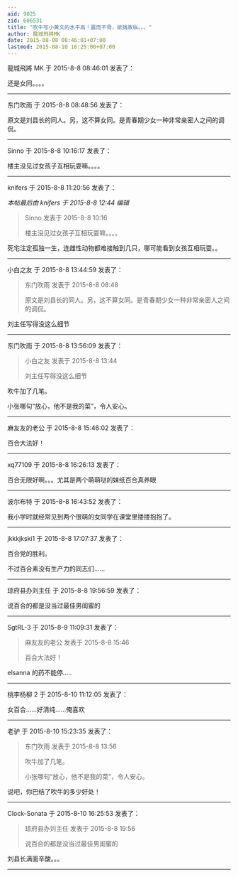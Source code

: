 ```yaml
---
aid: 9025
zid: 606531
title: "吹牛写小黄文的水平高！露而不骨，欲擒故纵。。。"
author: 龍城飛將MK
date: 2015-08-08 08:46:01+07:00
lastmod: 2015-08-10 16:25:00+07:00
---
```


龍城飛將 MK 于 2015-8-8 08:46:01 发表了：

还是女同。。。。

---

东门吹雨 于 2015-8-8 08:48:56 发表了：

原文是刘县长的同人。另，这不算女同。是青春期少女一种非常亲密人之间的调侃。

---

Sinno 于 2015-8-8 10:16:17 发表了：

楼主没见过女孩子互相玩耍嘛。。。。

---

knifers 于 2015-8-8 11:20:56 发表了：

_本帖最后由 knifers 于 2015-8-8 12:44 编辑_

> Sinno 发表于 2015-8-8 10:16
>
> 楼主没见过女孩子互相玩耍嘛。。。。

死宅注定孤独一生，连雌性动物都难接触到几只，哪可能看到女孩互相玩耍。。

---

小白之友 于 2015-8-8 13:44:59 发表了：

> 东门吹雨 发表于 2015-8-8 08:48
>
> 原文是刘县长的同人。另，这不算女同。是青春期少女一种非常亲密人之间的调侃。

刘主任写得没这么细节

---

东门吹雨 于 2015-8-8 13:56:09 发表了：

> 小白之友 发表于 2015-8-8 13:44
>
> 刘主任写得没这么细节

吹牛加了几笔。

小张哪句“放心，他不是我的菜”，令人安心。

---

麻友友的老公 于 2015-8-8 15:46:02 发表了：

百合大法好！

---

xq77109 于 2015-8-8 16:26:13 发表了：

百合无限好啊。。。尤其是两个萌萌哒的妹纸百合真养眼

---

波尔布特 于 2015-8-8 16:43:52 发表了：

我小学时就经常见到两个很萌的女同学在课堂里搂搂抱抱了。

---

jkkkjkski1 于 2015-8-8 17:07:37 发表了：

百合党的胜利。

不过百合素没有生产力的同志们……

---

琼府县办刘主任 于 2015-8-8 19:56:59 发表了：

说百合的都是没当过最佳男闺蜜的

---

SgtRL-3 于 2015-8-9 11:09:31 发表了：

> 麻友友的老公 发表于 2015-8-8 15:46
>
> 百合大法好！

elsanna 的药不能停.....

---

桃李杨柳 2 于 2015-8-10 11:12:05 发表了：

女百合……好清纯……俺喜欢

---

老驴 于 2015-8-10 15:23:35 发表了：

> 东门吹雨 发表于 2015-8-8 13:56
>
> 吹牛加了几笔。
>
> 小张哪句“放心，他不是我的菜”，令人安心。

说吧，你巴结了吹牛的多少好处！

---

Clock-Sonata 于 2015-8-10 16:25:53 发表了：

> 琼府县办刘主任 发表于 2015-8-8 19:56
>
> 说百合的都是没当过最佳男闺蜜的

刘县长满面辛酸。。。

---
